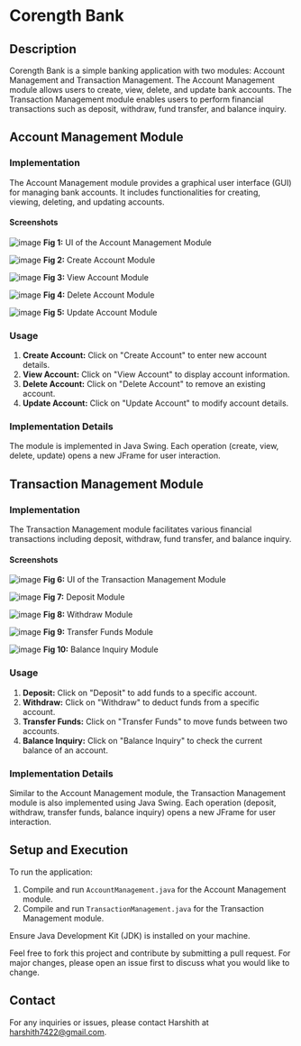 # Corength Bank

## Description
Corength Bank is a simple banking application with two modules: Account Management and Transaction Management. The Account Management module allows users to create, view, delete, and update bank accounts. The Transaction Management module enables users to perform financial transactions such as deposit, withdraw, fund transfer, and balance inquiry.

## Account Management Module

### Implementation
The Account Management module provides a graphical user interface (GUI) for managing bank accounts. It includes functionalities for creating, viewing, deleting, and updating accounts.

#### Screenshots
![image](https://github.com/harshith7422/Corength-Bank/assets/89782073/65a2fc80-4103-4e60-8e3a-5aa68b5f37c0)
**Fig 1:** UI of the Account Management Module
 
![image](https://github.com/harshith7422/Corength-Bank/assets/89782073/d7d606d9-8802-408a-a2e9-a89e0f29d95e)
**Fig 2:** Create Account Module
 
![image](https://github.com/harshith7422/Corength-Bank/assets/89782073/5ea1880d-2d86-4012-920c-c808d42da1db)
**Fig 3:** View Account Module
 
![image](https://github.com/harshith7422/Corength-Bank/assets/89782073/c791f2bd-2298-460e-b885-f314244c744a)
**Fig 4:** Delete Account Module
 
![image](https://github.com/harshith7422/Corength-Bank/assets/89782073/b8667d0a-28d9-4e8b-a930-53a0f72a0639)
**Fig 5:** Update Account Module

### Usage
1. **Create Account:** Click on "Create Account" to enter new account details.
2. **View Account:** Click on "View Account" to display account information.
3. **Delete Account:** Click on "Delete Account" to remove an existing account.
4. **Update Account:** Click on "Update Account" to modify account details.

### Implementation Details
The module is implemented in Java Swing. Each operation (create, view, delete, update) opens a new JFrame for user interaction.

## Transaction Management Module

### Implementation
The Transaction Management module facilitates various financial transactions including deposit, withdraw, fund transfer, and balance inquiry.

#### Screenshots
![image](https://github.com/harshith7422/Corength-Bank/assets/89782073/0c513060-e2ee-446b-a7dc-7bcc90d4c0b8)
**Fig 6:** UI of the Transaction Management Module
 
![image](https://github.com/harshith7422/Corength-Bank/assets/89782073/63dd6f8e-543d-4647-8189-737b92007623)
**Fig 7:** Deposit Module
 
![image](https://github.com/harshith7422/Corength-Bank/assets/89782073/67519cae-ffcd-4797-8c3c-0b95b0ba05e6)
**Fig 8:** Withdraw Module
  
![image](https://github.com/harshith7422/Corength-Bank/assets/89782073/05e2499e-d7a6-4425-acf4-bbb42601b1ee)
**Fig 9:** Transfer Funds Module

![image](https://github.com/harshith7422/Corength-Bank/assets/89782073/6f63a4fe-2eaf-4aa4-a350-0376980845dd)
**Fig 10:** Balance Inquiry Module

### Usage
1. **Deposit:** Click on "Deposit" to add funds to a specific account.
2. **Withdraw:** Click on "Withdraw" to deduct funds from a specific account.
3. **Transfer Funds:** Click on "Transfer Funds" to move funds between two accounts.
4. **Balance Inquiry:** Click on "Balance Inquiry" to check the current balance of an account.

### Implementation Details
Similar to the Account Management module, the Transaction Management module is also implemented using Java Swing. Each operation (deposit, withdraw, transfer funds, balance inquiry) opens a new JFrame for user interaction.

## Setup and Execution
To run the application:
1. Compile and run `AccountManagement.java` for the Account Management module.
2. Compile and run `TransactionManagement.java` for the Transaction Management module.

Ensure Java Development Kit (JDK) is installed on your machine.

Feel free to fork this project and contribute by submitting a pull request. For major changes, please open an issue first to discuss what you would like to change.

## Contact
For any inquiries or issues, please contact Harshith at [harshith7422@gmail.com](mailto:harshith7422@gmail.com).
